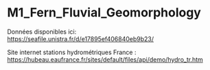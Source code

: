 # M1_Fern_Fluvial_Geomorphology

Données disponibles ici: https://seafile.unistra.fr/d/e17895ef406840eb9b23/

Site internet stations hydrométriques France : https://hubeau.eaufrance.fr/sites/default/files/api/demo/hydro_tr.htm




